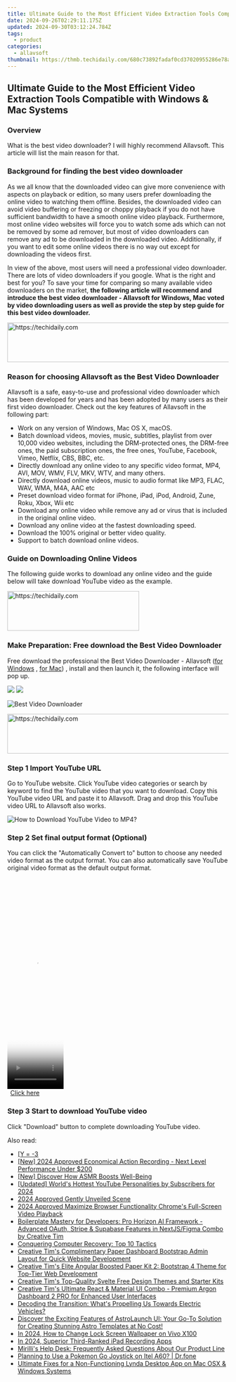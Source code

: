 ```yaml
---
title: Ultimate Guide to the Most Efficient Video Extraction Tools Compatible with Windows & Mac Systems
date: 2024-09-26T02:29:11.175Z
updated: 2024-09-30T03:12:24.784Z
tags:
  - product
categories:
  - allavsoft
thumbnail: https://thmb.techidaily.com/680c73892fadaf0cd37020955286e78a6c2698cf86437727fe7a9aa1c7291d00.jpg
---
```


## Ultimate Guide to the Most Efficient Video Extraction Tools Compatible with Windows & Mac Systems

### Overview

What is the best video downloader? I will highly recommend Allavsoft. This article will list the main reason for that.

### Background for finding the best video downloader

As we all know that the downloaded video can give more convenience with aspects on playback or edition, so many users prefer downloading the online video to watching them offline. Besides, the downloaded video can avoid video buffering or freezing or choppy playback if you do not have sufficient bandwidth to have a smooth online video playback. Furthermore, most online video websites will force you to watch some ads which can not be removed by some ad remover, but most of video downloaders can remove any ad to be downloaded in the downloaded video. Additionally, if you want to edit some online videos there is no way out except for downloading the videos first.

In view of the above, most users will need a professional video downloader. There are lots of video downloaders if you google. What is the right and best for you? To save your time for comparing so many available video downloaders on the market, **the following article will recommend and introduce the best video downloader - Allavsoft for Windows, Mac voted by video downloading users as well as provide the step by step guide for this best video downloader.**

<!-- affiliate ads begin -->
<a href="https://appsumo.8odi.net/c/5597632/2151865/7443" target="_top" id="2151865">
  <img src="//a.impactradius-go.com/display-ad/7443-2151865" border="0" alt="https://techidaily.com" width="728" height="90"/>
</a>
<img height="0" width="0" src="https://appsumo.8odi.net/i/5597632/2151865/7443" style="position:absolute;visibility:hidden;" border="0" />
<!-- affiliate ads end -->

### Reason for choosing Allavsoft as the Best Video Downloader

Allavsoft is a safe, easy-to-use and professional video downloader which has been developed for years and has been adopted by many users as their first video downloader. Check out the key features of Allavsoft in the following part:

* Work on any version of Windows, Mac OS X, macOS.
* Batch download videos, movies, music, subtitles, playlist from over 10,000 video websites, including the DRM-protected ones, the DRM-free ones, the paid subscription ones, the free ones, YouTube, Facebook, Vimeo, Netflix, CBS, BBC, etc.
* Directly download any online video to any specific video format, MP4, AVI, MOV, WMV, FLV, MKV, WTV, and many others.
* Directly download online videos, music to audio format like MP3, FLAC, WAV, WMA, M4A, AAC etc
* Preset download video format for iPhone, iPad, iPod, Android, Zune, Roku, Xbox, Wii etc
* Download any online video while remove any ad or virus that is included in the original online video.
* Download any online video at the fastest downloading speed.
* Download the 100% original or better video quality.
* Support to batch download online videos.

### Guide on Downloading Online Videos

The following guide works to download any online video and the guide below will take download YouTube video as the example.

<!-- affiliate ads begin -->
<a href="https://aidotcom.pxf.io/c/5597632/2129041/19576" target="_top" id="2129041">
  <img src="//a.impactradius-go.com/display-ad/19576-2129041" border="0" alt="https://techidaily.com" width="300" height="90"/>
</a>
<img height="0" width="0" src="https://aidotcom.pxf.io/i/5597632/2129041/19576" style="position:absolute;visibility:hidden;" border="0" />
<!-- affiliate ads end -->

### Make Preparation: Free download the Best Video Downloader

Free download the professional the Best Video Downloader - Allavsoft ([for Windows](https://tools.techidaily.com/allavsoft/products/) , [for Mac](https://tools.techidaily.com/allavsoft/products/)) , install and then launch it, the following interface will pop up.

[![](https://www.allavsoft.com/how-to/../images/how-to/free-download-win.jpg)](https://tools.techidaily.com/allavsoft/products/) [![](https://www.allavsoft.com/how-to/../images/how-to/free-download-mac.jpg)](https://tools.techidaily.com/allavsoft/products/)

![Best Video Downloader](https://www.allavsoft.com/how-to/../images/allavsoft/screen-shot-600.jpg)

<!-- affiliate ads begin -->
<a href="https://ephamedtechinc.pxf.io/c/5597632/2123509/26400" target="_top" id="2123509">
  <img src="//a.impactradius-go.com/display-ad/26400-2123509" border="0" alt="https://techidaily.com" width="728" height="90"/>
</a>
<img height="0" width="0" src="https://ephamedtechinc.pxf.io/i/5597632/2123509/26400" style="position:absolute;visibility:hidden;" border="0" />
<!-- affiliate ads end -->

### Step 1 Import YouTube URL

Go to YouTube website. Click YouTube video categories or search by keyword to find the YouTube video that you want to download. Copy this YouTube video URL and paste it to Allavsoft. Drag and drop this YouTube video URL to Allavsoft also works.

![How to Download YouTube Video to MP4?](https://www.allavsoft.com/how-to/../images/how-to/download-rtmp-video/download-rtmp-video.jpg)

### Step 2 Set final output format (Optional)

You can click the "Automatically Convert to" button to choose any needed video format as the output format. You can also automatically save YouTube original video format as the default output format.

<!-- affiliate ads begin -->
<span id="1975555">
					<video width="128" height="480" style="cursor:pointer"
           poster="//a.impactradius-go.com/display-clicktoplayimage/1975555.png"
           onclick="if(!this.playClicked){this.play();this.setAttribute('controls',true);this.playClicked=true;}">
	   <source src="//a.impactradius-go.com/display-ad/22993-1975555">
	   <img src="//a.impactradius-go.com/display-clicktoplayimage/1975555.png" style="border: none; height: 100%; width: 100%; object-fit: contain">
	</video>
	<div style="width:80px;text-align:center"><a href="javascript:window.open(decodeURIComponent('https%3A%2F%2Fhomestyler.sjv.io%2Fc%2F5597632%2F1975555%2F22993'), '_blank');void(0);">Click here</a></div>
</span>
<img height="0" width="0" src="https://imp.pxf.io/i/5597632/1975555/22993" style="position:absolute;visibility:hidden;" border="0" />
<!-- affiliate ads end -->

### Step 3 Start to download YouTube video

Click "Download" button to complete downloading YouTube video.

<ins class="adsbygoogle"
     style="display:block"
     data-ad-format="autorelaxed"
     data-ad-client="ca-pub-7571918770474297"
     data-ad-slot="1223367746"></ins>

<ins class="adsbygoogle"
     style="display:block"
     data-ad-client="ca-pub-7571918770474297"
     data-ad-slot="8358498916"
     data-ad-format="auto"
     data-full-width-responsive="true"></ins>

<span class="atpl-alsoreadstyle">Also read:</span>
<div><ul>
<li><a href="https://fox-making.techidaily.com/1726792607057-y-3/"><u> [Y = -3 </u></a></li>
<li><a href="https://article-helps.techidaily.com/new-2024-approved-economical-action-recording-next-level-performance-under-200/"><u>[New] 2024 Approved Economical Action Recording - Next Level Performance Under $200</u></a></li>
<li><a href="https://fox-cloud.techidaily.com/new-discover-how-asmr-boosts-well-being/"><u>[New] Discover How ASMR Boosts Well-Being</u></a></li>
<li><a href="https://youtube-web.techidaily.com/ed-worlds-hottest-youtube-personalities-by-subscribers-for-2024/"><u>[Updated] World's Hottest YouTube Personalities by Subscribers for 2024</u></a></li>
<li><a href="https://fox-hovers.techidaily.com/2024-approved-gently-unveiled-scene/"><u>2024 Approved Gently Unveiled Scene</u></a></li>
<li><a href="https://extra-guidance.techidaily.com/2024-approved-maximize-browser-functionality-chromes-full-screen-video-playback/"><u>2024 Approved Maximize Browser Functionality Chrome's Full-Screen Video Playback</u></a></li>
<li><a href="https://fox-making.techidaily.com/boilerplate-mastery-for-developers-pro-horizon-ai-framework-advanced-oauth-stripe-and-supabase-features-in-nextjsfigma-combo-by-creative-tim/"><u>Boilerplate Mastery for Developers: Pro Horizon AI Framework - Advanced OAuth, Stripe & Supabase Features in NextJS/Figma Combo by Creative Tim</u></a></li>
<li><a href="https://windows11.techidaily.com/conquering-computer-recovery-top-10-tactics/"><u>Conquering Computer Recovery: Top 10 Tactics</u></a></li>
<li><a href="https://fox-making.techidaily.com/creative-tims-complimentary-paper-dashboard-bootstrap-admin-layout-for-quick-website-development/"><u>Creative Tim's Complimentary Paper Dashboard Bootstrap Admin Layout for Quick Website Development</u></a></li>
<li><a href="https://fox-making.techidaily.com/creative-tims-elite-angular-boosted-paper-kit-2-bootstrap-4-theme-for-top-tier-web-development/"><u>Creative Tim's Elite Angular Boosted Paper Kit 2: Bootstrap 4 Theme for Top-Tier Web Development</u></a></li>
<li><a href="https://fox-making.techidaily.com/creative-tims-top-quality-svelte-free-design-themes-and-starter-kits/"><u>Creative Tim's Top-Quality Svelte Free Design Themes and Starter Kits</u></a></li>
<li><a href="https://fox-making.techidaily.com/creative-tims-ultimate-react-and-material-ui-combo-premium-argon-dashboard-2-pro-for-enhanced-user-interfaces/"><u>Creative Tim's Ultimate React & Material UI Combo - Premium Argon Dashboard 2 PRO for Enhanced User Interfaces</u></a></li>
<li><a href="https://techtrends.techidaily.com/decoding-the-transition-whats-propelling-us-towards-electric-vehicles/"><u>Decoding the Transition: What's Propelling Us Towards Electric Vehicles?</u></a></li>
<li><a href="https://fox-making.techidaily.com/discover-the-exciting-features-of-astrolaunch-ui-your-go-to-solution-for-creating-stunning-astro-templates-at-no-cost/"><u>Discover the Exciting Features of AstroLaunch UI: Your Go-To Solution for Creating Stunning Astro Templates at No Cost!</u></a></li>
<li><a href="https://android-unlock.techidaily.com/in-2024-how-to-change-lock-screen-wallpaper-on-vivo-x100-by-drfone-android/"><u>In 2024, How to Change Lock Screen Wallpaper on Vivo X100</u></a></li>
<li><a href="https://video-capture.techidaily.com/in-2024-superior-third-ranked-ipad-recording-apps/"><u>In 2024, Superior Third-Ranked iPad Recording Apps</u></a></li>
<li><a href="https://fox-making.techidaily.com/mirillis-help-desk-frequently-asked-questions-about-our-product-line/"><u>Mirilli's Help Desk: Frequently Asked Questions About Our Product Line</u></a></li>
<li><a href="https://android-pokemon-go.techidaily.com/planning-to-use-a-pokemon-go-joystick-on-itel-a60-drfone-by-drfone-virtual-android/"><u>Planning to Use a Pokemon Go Joystick on Itel A60? | Dr.fone</u></a></li>
<li><a href="https://fox-making.techidaily.com/ultimate-fixes-for-a-non-functioning-lynda-desktop-app-on-mac-osx-and-windows-systems/"><u>Ultimate Fixes for a Non-Functioning Lynda Desktop App on Mac OSX & Windows Systems</u></a></li>
</ul></div>

